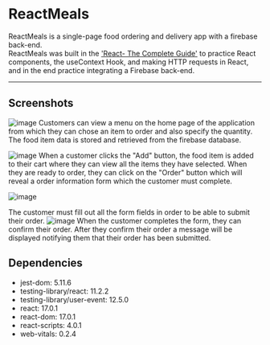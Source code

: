 # ReactMeals
ReactMeals is a single-page food ordering and delivery app with a firebase back-end.
<br>
ReactMeals was built in the ['React- The Complete Guide'](https://www.udemy.com/course/react-the-complete-guide-incl-redux/) to practice React components, the useContext Hook, and making HTTP requests in React, and in the end practice integrating a Firebase back-end.

---

## Screenshots
![image](https://user-images.githubusercontent.com/82968631/148492384-bd4c0259-11ca-47da-b86a-04eb077fe10b.png)
Customers can view a menu on the home page of the application from which they can chose an item to order and also specify the quantity. The food item data is stored and retrieved from the firebase database. 

![image](https://user-images.githubusercontent.com/82968631/148492402-eba7101f-11a9-4290-a4dd-b5e01747b19f.png)
When a customer clicks the "Add" button, the food item is added to their cart where they can view all the items they have selected. When they are ready to order, they can click on the "Order" button which will reveal a order information form which the customer must complete. 

![image](https://user-images.githubusercontent.com/82968631/148493086-8a823466-f4a0-4bfa-9e6a-ba7715403bd6.png)

The customer must fill out all the form fields in order to be able to submit their order. 
![image](https://user-images.githubusercontent.com/82968631/148492425-703c16ef-4f9c-45ca-8ef9-c5d0fc6a0809.png)
When the customer completes the form, they can confirm their order. After they confirm their order a message will be displayed notifying them that their order has been submitted.


## Dependencies
- jest-dom: 5.11.6
- testing-library/react: 11.2.2
- testing-library/user-event: 12.5.0
- react: 17.0.1
- react-dom: 17.0.1
- react-scripts: 4.0.1
- web-vitals: 0.2.4
